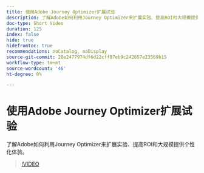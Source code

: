 ```yaml
---
title: 使用Adobe Journey Optimizer扩展试验
description: 了解Adobe如何利用Journey Optimizer来扩展实验、提高ROI和大规模提供个性化体验。
doc-type: Short Video
duration: 125
index: false
hide: true
hidefromtoc: true
recommendations: noCatalog, noDisplay
source-git-commit: 28e2477974df6d22cff87eb9c242657e23569b15
workflow-type: tm+mt
source-wordcount: '46'
ht-degree: 0%

---
```



# 使用Adobe Journey Optimizer扩展试验

了解Adobe如何利用Journey Optimizer来扩展实验、提高ROI和大规模提供个性化体验。

<!-- 72_S531_3442531_124_scaling-experimentation-with-adobe-journey-optimizer -->
>[!VIDEO](https://video.tv.adobe.com/v/3458240/?learn=on&enablevpops=true)
